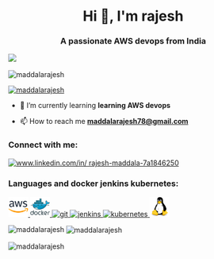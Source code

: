 <h1 align="center">Hi 👋, I'm rajesh</h1>
<h3 align="center">A passionate AWS devops from India</h3>
<img src="https://www.pngkey.com/png/full/484-4849946_clipart-clouds-animated-gif-implementation-icon.png">

<p align="left"> <img src="https://komarev.com/ghpvc/?username=maddalarajesh&label=Profile%20views&color=0e75b6&style=flat" alt="maddalarajesh" /> </p>

<p align="left"> <a href="https://github.com/ryo-ma/github-profile-trophy"><img src="https://github-profile-trophy.vercel.app/?username=maddalarajesh" alt="maddalarajesh" /></a> </p>

- 🌱 I’m currently learning **learning AWS devops**

- 📫 How to reach me **maddalarajesh78@gmail.com**

<h3 align="left">Connect with me:</h3>
<p align="left">
<a href="https://linkedin.com/in/www.linkedin.com/in/ rajesh-maddala-7a1846250" target="blank"><img align="center" src="https://raw.githubusercontent.com/rahuldkjain/github-profile-readme-generator/master/src/images/icons/Social/linked-in-alt.svg" alt="www.linkedin.com/in/ rajesh-maddala-7a1846250" height="30" width="40" /></a>
</p>

<h3 align="left">Languages and docker jenkins kubernetes:</h3>
<p align="left"> <a href="https://aws.amazon.com" target="_blank" rel="noreferrer"> <img src="https://raw.githubusercontent.com/devicons/devicon/master/icons/amazonwebservices/amazonwebservices-original-wordmark.svg" alt="aws" width="40" height="40"/> </a> <a href="https://www.docker.com/" target="_blank" rel="noreferrer"> <img src="https://raw.githubusercontent.com/devicons/devicon/master/icons/docker/docker-original-wordmark.svg" alt="docker" width="40" height="40"/> </a> <a href="https://git-scm.com/" target="_blank" rel="noreferrer"> <img src="https://www.vectorlogo.zone/logos/git-scm/git-scm-icon.svg" alt="git" width="40" height="40"/> </a> <a href="https://www.jenkins.io" target="_blank" rel="noreferrer"> <img src="https://www.vectorlogo.zone/logos/jenkins/jenkins-icon.svg" alt="jenkins" width="40" height="40"/> </a> <a href="https://kubernetes.io" target="_blank" rel="noreferrer"> <img src="https://www.vectorlogo.zone/logos/kubernetes/kubernetes-icon.svg" alt="kubernetes" width="40" height="40"/> </a> <a href="https://www.linux.org/" target="_blank" rel="noreferrer"> <img src="https://raw.githubusercontent.com/devicons/devicon/master/icons/linux/linux-original.svg" alt="linux" width="40" height="40"/> </a> </p>

<p><img align="left" src="https://github-readme-stats.vercel.app/api/top-langs?username=maddalarajesh&show_icons=true&locale=en&layout=compact" alt="maddalarajesh" /></p>

<p>&nbsp;<img align="center" src="https://github-readme-stats.vercel.app/api?username=maddalarajesh&show_icons=true&locale=en" alt="maddalarajesh" /></p>

<p><img align="center" src="https://github-readme-streak-stats.herokuapp.com/?user=maddalarajesh&" alt="maddalarajesh" /></p>
